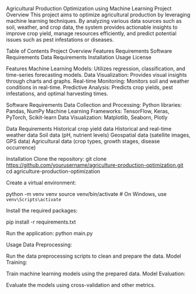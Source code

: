 Agricultural Production Optimization using Machine Learning
Project Overview
This project aims to optimize agricultural production by leveraging machine learning techniques. By analyzing various data sources such as soil, weather, and crop data, the system provides actionable insights to improve crop yield, manage resources efficiently, and predict potential issues such as pest infestations or diseases.

Table of Contents
Project Overview
Features
Requirements
Software Requirements
Data Requirements
Installation
Usage
License

Features
Machine Learning Models: Utilizes regression, classification, and time-series forecasting models.
Data Visualization: Provides visual insights through charts and graphs.
Real-time Monitoring: Monitors soil and weather conditions in real-time.
Predictive Analysis: Predicts crop yields, pest infestations, and optimal harvesting times.

Software Requirements
Data Collection and Processing:
Python libraries: Pandas, NumPy
Machine Learning Frameworks:
TensorFlow, Keras, PyTorch, Scikit-learn
Data Visualization:
Matplotlib, Seaborn, Plotly

Data Requirements
Historical crop yield data
Historical and real-time weather data
Soil data (pH, nutrient levels)
Geospatial data (satellite images, GPS data)
Agricultural data (crop types, growth stages, disease occurrence)

Installation
Clone the repository:
git clone https://github.com/yourusername/agriculture-production-optimization.git
cd agriculture-production-optimization

Create a virtual environment:

python -m venv venv
source venv/bin/activate  # On Windows, use `venv\Scripts\activate`

Install the required packages:

pip install -r requirements.txt

Run the application:
python main.py

Usage
Data Preprocessing:

Run the data preprocessing scripts to clean and prepare the data.
Model Training:

Train machine learning models using the prepared data.
Model Evaluation:

Evaluate the models using cross-validation and other metrics.
